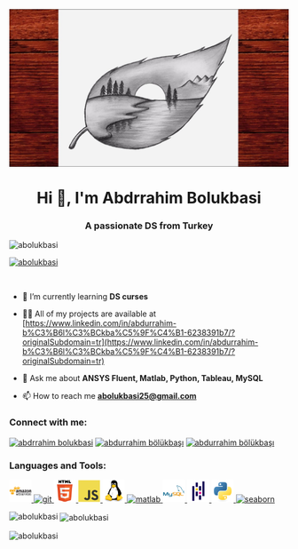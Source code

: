 <img align="center" src="https://github.com/Abolukbasi/Abolukbasi/blob/main/maxresdefault.jpg?raw=true"> 
  
<!-- <h2 align="center"> Hi, I'm Abdurrahim Bolukbasi<h2>

<p align="jstify"> I'm a Dr. Mechanical Engineer. Now, I'm retired...</p>
  
<h3 align="center"> ... </h3>
  
<ul>
  <li> I'm currently working on <b> ANSYS Flent</b></i>
  <li> I'm currently working on <b> Python, Tableau, Js, MySQL, AWS, Matlab</b></i>
</ul>
-->

<h1 align="center">Hi 👋, I'm Abdrrahim Bolukbasi</h1>
<h3 align="center">A passionate DS from Turkey</h3>

<p align="left"> <img src="https://komarev.com/ghpvc/?username=abolukbasi&label=Profile%20views&color=0e75b6&style=flat" alt="abolukbasi" /> </p>

<p align="left"> <a href="https://github.com/ryo-ma/github-profile-trophy"><img src="https://github-profile-trophy.vercel.app/?username=abolukbasi" alt="abolukbasi" /></a> </p>

<p align="left"> <a href="https://twitter.com/" target="blank"><img src="https://img.shields.io/twitter/follow/?logo=twitter&style=for-the-badge" alt="" /></a> </p>

- 🌱 I’m currently learning **DS curses**

- 👨‍💻 All of my projects are available at [https://www.linkedin.com/in/abdurrahim-b%C3%B6l%C3%BCkba%C5%9F%C4%B1-6238391b7/?originalSubdomain=tr](https://www.linkedin.com/in/abdurrahim-b%C3%B6l%C3%BCkba%C5%9F%C4%B1-6238391b7/?originalSubdomain=tr)

- 💬 Ask me about **ANSYS Fluent, Matlab, Python, Tableau, MySQL**

- 📫 How to reach me **abolukbasi25@gmail.com**

<h3 align="left">Connect with me:</h3>
<p align="left">
<a href="https://linkedin.com/in/abdrrahim bolukbasi" target="blank"><img align="center" src="https://raw.githubusercontent.com/rahuldkjain/github-profile-readme-generator/master/src/images/icons/Social/linked-in-alt.svg" alt="abdrrahim bolukbasi" height="30" width="40" /></a>
<a href="https://fb.com/abdurrahim bölükbaşı" target="blank"><img align="center" src="https://raw.githubusercontent.com/rahuldkjain/github-profile-readme-generator/master/src/images/icons/Social/facebook.svg" alt="abdurrahim bölükbaşı" height="30" width="40" /></a>
<a href="https://www.youtube.com/c/abdurrahim bölükbaşı" target="blank"><img align="center" src="https://raw.githubusercontent.com/rahuldkjain/github-profile-readme-generator/master/src/images/icons/Social/youtube.svg" alt="abdurrahim bölükbaşı" height="30" width="40" /></a>
</p>

<h3 align="left">Languages and Tools:</h3>
<p align="left"> <a href="https://aws.amazon.com" target="_blank" rel="noreferrer"> <img src="https://raw.githubusercontent.com/devicons/devicon/master/icons/amazonwebservices/amazonwebservices-original-wordmark.svg" alt="aws" width="40" height="40"/> </a> <a href="https://git-scm.com/" target="_blank" rel="noreferrer"> <img src="https://www.vectorlogo.zone/logos/git-scm/git-scm-icon.svg" alt="git" width="40" height="40"/> </a> <a href="https://www.w3.org/html/" target="_blank" rel="noreferrer"> <img src="https://raw.githubusercontent.com/devicons/devicon/master/icons/html5/html5-original-wordmark.svg" alt="html5" width="40" height="40"/> </a> <a href="https://developer.mozilla.org/en-US/docs/Web/JavaScript" target="_blank" rel="noreferrer"> <img src="https://raw.githubusercontent.com/devicons/devicon/master/icons/javascript/javascript-original.svg" alt="javascript" width="40" height="40"/> </a> <a href="https://www.linux.org/" target="_blank" rel="noreferrer"> <img src="https://raw.githubusercontent.com/devicons/devicon/master/icons/linux/linux-original.svg" alt="linux" width="40" height="40"/> </a> <a href="https://www.mathworks.com/" target="_blank" rel="noreferrer"> <img src="https://upload.wikimedia.org/wikipedia/commons/2/21/Matlab_Logo.png" alt="matlab" width="40" height="40"/> </a> <a href="https://www.mysql.com/" target="_blank" rel="noreferrer"> <img src="https://raw.githubusercontent.com/devicons/devicon/master/icons/mysql/mysql-original-wordmark.svg" alt="mysql" width="40" height="40"/> </a> <a href="https://pandas.pydata.org/" target="_blank" rel="noreferrer"> <img src="https://raw.githubusercontent.com/devicons/devicon/2ae2a900d2f041da66e950e4d48052658d850630/icons/pandas/pandas-original.svg" alt="pandas" width="40" height="40"/> </a> <a href="https://www.python.org" target="_blank" rel="noreferrer"> <img src="https://raw.githubusercontent.com/devicons/devicon/master/icons/python/python-original.svg" alt="python" width="40" height="40"/> </a> <a href="https://seaborn.pydata.org/" target="_blank" rel="noreferrer"> <img src="https://seaborn.pydata.org/_images/logo-mark-lightbg.svg" alt="seaborn" width="40" height="40"/> </a> </p>

<p><img align="left" src="https://github-readme-stats.vercel.app/api/top-langs?username=abolukbasi&show_icons=true&locale=en&layout=compact" alt="abolukbasi" /></p>

<p>&nbsp;<img align="center" src="https://github-readme-stats.vercel.app/api?username=abolukbasi&show_icons=true&locale=en" alt="abolukbasi" /></p>

<p><img align="center" src="https://github-readme-streak-stats.herokuapp.com/?user=abolukbasi&" alt="abolukbasi" /></p>

     
     
